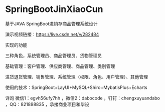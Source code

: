 # SpringBootJinXiaoCun
 基于JAVA SpringBoot进销存商品管理系统设计

演示视频链接：https://live.csdn.net/v/282484

实现的功能

三种角色，系统管理员、商品管理员、货物管理员

基础管理：客户管理、供应商管理、商品管理、类别管理

进货退货管理、销售管理、系统管理（权限、角色、用户管理）、其他管理

使用的技术：SpringBoot+LayUI+MySQL+Shiro+MybatisPlus+Echarts

详询 微信1：egvh56ufy7hh ，微信2：dabocode ，钉钉：chengxuyuandabo ，QQ：821898835 ，承接商业项目和毕设
